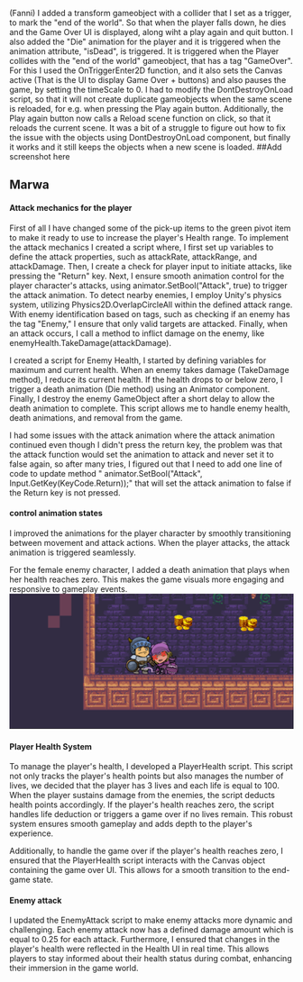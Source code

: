 (Fanni)
I added a transform gameobject with a collider that I set as a trigger, to mark the "end of the world". So that when the player falls down, he dies and the Game Over UI is displayed, along wiht a play again and quit button. I also added the "Die" animation for the player and it is triggered when the animation attribute, "isDead", is triggered. It is triggered when the Player collides with the "end of the world" gameobject, that has a tag "GameOver". For this I used the OnTriggerEnter2D function, and it also sets the Canvas active (That is the UI to display Game Over + buttons) and also pauses the game, by setting the timeScale to 0. 
I had to modify the DontDestroyOnLoad script, so that it will not create duplicate gameobjects when the same scene is reloaded, for e.g. when pressing the Play again button. Additionally, the Play again button now calls a Reload scene function on click, so that it reloads the current scene. It was a bit of a struggle to figure out how to fix the issue with the objects using DontDestroyOnLoad component, but finally it works and it still keeps the objects when a new scene is loaded. 
##Add screenshot here


<h2>Marwa</h2>
<H4>Attack mechanics for the player </H4>First of all I have changed some of the pick-up items to the green pivot item to make it ready to use to increase the player's Health range. To implement the attack mechanics I created a script where, I first set up variables to define the attack properties, such as attackRate, attackRange, and attackDamage. Then, I create a check for player input to initiate attacks, like pressing the "Return" key. Next, I ensure smooth animation control for the player character's attacks, using animator.SetBool("Attack", true) to trigger the attack animation. To detect nearby enemies, I employ Unity's physics system, utilizing Physics2D.OverlapCircleAll within the defined attack range. With enemy identification based on tags, such as checking if an enemy has the tag "Enemy," I ensure that only valid targets are attacked. Finally, when an attack occurs, I call a method to inflict damage on the enemy, like enemyHealth.TakeDamage(attackDamage). 

I created a script for Enemy Health, I started by defining variables for maximum and current health. When an enemy takes damage (TakeDamage method), I reduce its current health. If the health drops to or below zero, I trigger a death animation (Die method) using an Animator component. Finally, I destroy the enemy GameObject after a short delay to allow the death animation to complete. This script allows me to handle enemy health, death animations, and removal from the game.

I had some issues with the attack animation where the attack animation continued even though I didn't press the return key, the problem was that the attack function would set the animation to attack and never set it to false again, so after many tries, I figured out that I need to add one line of code to update method " animator.SetBool("Attack", Input.GetKey(KeyCode.Return));" that will set the attack animation to false if the Return key is not pressed. 

<h4>control animation states</h4> I improved the animations for the player character by smoothly transitioning between movement and attack actions. When the player attacks, the attack animation is triggered seamlessly.

For the female enemy character, I added a death animation that plays when her health reaches zero. This makes the game visuals more engaging and responsive to gameplay events. 
<img src="images/attack.png">

<h4>Player Health System</h4>
To manage the player's health, I developed a PlayerHealth script. This script not only tracks the player's health points but also manages the number of lives, we decided that the player has 3 lives and each life is equal to 100. When the player sustains damage from the enemies, the script deducts health points accordingly. If the player's health reaches zero, the script handles life deduction or triggers a game over if no lives remain. This robust system ensures smooth gameplay and adds depth to the player's experience.

Additionally, to handle the game over if the player's health reaches zero, I ensured that the PlayerHealth script interacts with the Canvas object containing the game over UI. This allows for a smooth transition to the end-game state.

<h4>Enemy attack</h4>
I updated the EnemyAttack script to make enemy attacks more dynamic and challenging.
Each enemy attack now has a defined damage amount which is equal to 0.25 for each attack.
Furthermore, I ensured that changes in the player's health were reflected in the Health UI in real time. This allows players to stay informed about their health status during combat, enhancing their immersion in the game world.
